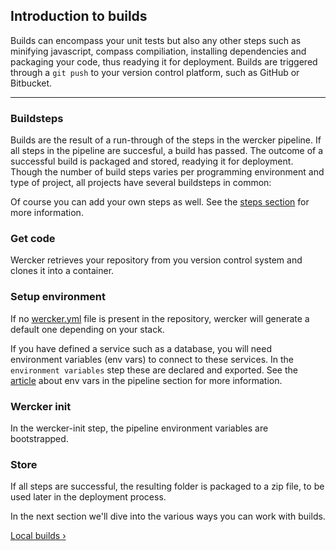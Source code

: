 ## Introduction to builds

Builds can encompass your unit tests but also any other steps such as minifying javascript, compass compiliation, installing dependencies and packaging your code, thus readying it for deployment.
Builds are triggered through a `git push` to your version control
platform, such as GitHub or Bitbucket.

-------

### Buildsteps

Builds are the result of a run-through of the steps in the wercker pipeline. If all steps in the pipeline are succesful, a build has passed.
The outcome of a successful build is packaged and stored, readying it for deployment. Though the number of build steps varies per programming environment and type of project, all projects have several buildsteps in common:

Of course you can add your own steps as well. See the
[steps section](/learn/steps/introduction.html) for more information.

### Get code
Wercker retrieves your repository from you version control system and
clones it into a container.

### Setup environment

If no [wercker.yml](/learn/wercker-yml/introduction.html) file is present in the
repository, wercker will generate a default one depending on your stack.

If you have defined a service such as a database, you will need
environment variables (env vars) to connect to these services.
In the `environment variables` step these are declared and exported. See
the [article](/learn/pipelines/using-env-vars.html) about env vars in
the pipeline section for more information.

### Wercker init

In the wercker-init step, the pipeline environment variables are
bootstrapped.

### Store

If all steps are successful, the resulting folder is packaged to a zip file, to be used later in the deployment process.

In the next section we'll dive into the various ways you can work with
builds.

[Local builds &rsaquo;](/learn/build/local-builds.html "nav next build")
